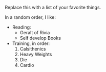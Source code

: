 Replace this with a list of your favorite things.

In a random order, I like:
* Reading:
  *   Geralt of Rivia
  *   Self develop Books
* Training, in order:
  1. Calsithenics
  2. Heavy Weights
  3. Die
  4. Cardio
